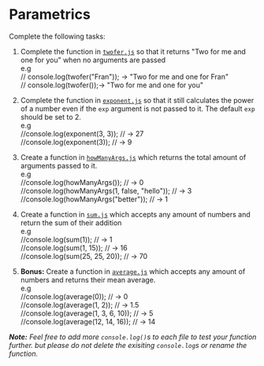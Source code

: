 # Parametrics

Complete the following tasks:

1. Complete the function in [`twofer.js`](./twofer.js) so that it returns "Two for me and one for you" when no arguments are passed\
e.g\
// console.log(twofer("Fran")); -> "Two for me and one for Fran"\
    // console.log(twofer());-> "Two for me and one for you"
    
1. Complete the function in [`exponent.js`](./exponent.js) so that it still calculates the power of a 
number even if the `exp` argument is not passed to it. The default `exp` should be set to 2.\
e.g\
//console.log(exponent(3, 3)); // -> 27\
    //console.log(exponent(3)); // -> 9

1. Create a function in [`howManyArgs.js`](./howManyArgs.js) which returns the total amount of arguments passed to it.\
e.g\
//console.log(howManyArgs()); // -> 0\
    //console.log(howManyArgs(1, false, "hello")); // -> 3\
    //console.log(howManyArgs("better")); // -> 1

1. Create a function in [`sum.js`](./sum.js) which accepts any amount of numbers and return the sum of their addition\
e.g\
//console.log(sum(1)); // -> 1\
    //console.log(sum(1, 15)); // -> 16\
    //console.log(sum(25, 25, 20)); // -> 70

1. **Bonus:** Create a function in [`average.js`](./average.js) which accepts any amount of numbers and returns their mean average.\
e.g\
//console.log(average(0)); // -> 0\
    //console.log(average(1, 2)); // -> 1.5\
    //console.log(average(1, 3, 6, 10)); // -> 5\
    //console.log(average(12, 14, 16)); // -> 14

_**Note:** Feel free to add more `console.log()`s to each file to test your function further. but please do not delete the exisiting `console.log`s or rename the function._
